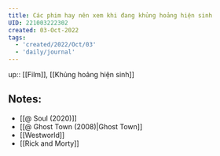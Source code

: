 ```yaml
---
title: Các phim hay nên xem khi đang khủng hoảng hiện sinh
UID: 221003222302
created: 03-Oct-2022
tags:
  - 'created/2022/Oct/03'
  - 'daily/journal'
---
```

up:: [[Film]], [[Khủng hoảng hiện sinh]]
## Notes:
- [[@ Soul (2020)]]
- [[@ Ghost Town (2008)|Ghost Town]]
- [[Westworld]]
- [[Rick and Morty]]

